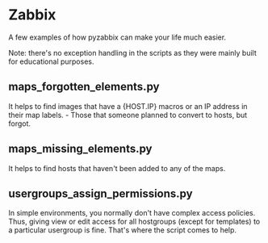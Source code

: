 # Zabbix

A few examples of how pyzabbix can make your life much easier.

Note: there's no exception handling in the scripts as they were mainly built for educational purposes.

## maps_forgotten_elements.py

It helps to find images that have a {HOST.IP} macros or an IP address in their map labels. - Those that someone planned to convert to hosts, but forgot.

## maps_missing_elements.py

It helps to find hosts that haven't been added to any of the maps.

## usergroups_assign_permissions.py

In simple environments, you normally don't have complex access policies. Thus, giving view or edit access for all hostgroups (except for templates) to a particular usergroup is fine. That's where the script comes to help.

